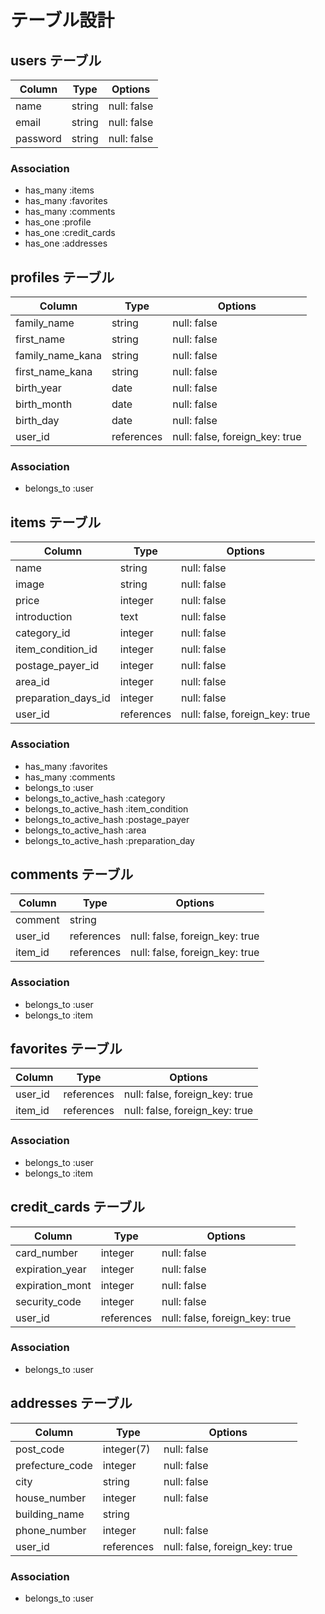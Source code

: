 # テーブル設計

## users テーブル

| Column   | Type   | Options     |
| -------- | ------ | ----------- |
| name     | string | null: false |
| email    | string | null: false |
| password | string | null: false |

### Association

- has_many :items
- has_many :favorites
- has_many :comments
- has_one  :profile
- has_one  :credit_cards
- has_one  :addresses

## profiles テーブル

| Column           | Type       | Options                        |
| ---------------- | ---------- | ------------------------------ |
| family_name      | string     | null: false                    |
| first_name       | string     | null: false                    |
| family_name_kana | string     | null: false                    |
| first_name_kana  | string     | null: false                    |
| birth_year       | date       | null: false                    |
| birth_month      | date       | null: false                    |
| birth_day        | date       | null: false                    |
| user_id          | references | null: false, foreign_key: true |

### Association

- belongs_to :user

## items テーブル

| Column                 | Type       | Options                        |
| ---------------------- | ---------- | -----------                    |
| name                   | string     | null: false                    |
| image                  | string     | null: false                    |
| price                  | integer    | null: false                    |
| introduction           | text       | null: false                    |
| category_id            | integer    | null: false                    |
| item_condition_id      | integer    | null: false                    |
| postage_payer_id       | integer    | null: false                    |
| area_id                | integer    | null: false                    |
| preparation_days_id    | integer    | null: false                    |
| user_id                | references | null: false, foreign_key: true |

### Association

- has_many               :favorites
- has_many               :comments
- belongs_to             :user
- belongs_to_active_hash :category
- belongs_to_active_hash :item_condition
- belongs_to_active_hash :postage_payer
- belongs_to_active_hash :area
- belongs_to_active_hash :preparation_day

## comments テーブル

| Column  | Type       | Options                        |
| ------- | ---------- | ------------------------------ |
| comment | string     |                                |
| user_id | references | null: false, foreign_key: true |
| item_id | references | null: false, foreign_key: true |

### Association

- belongs_to :user
- belongs_to :item

## favorites テーブル

| Column  | Type       | Options                        |
| ------- | ---------- | ------------------------------ |
| user_id | references | null: false, foreign_key: true |
| item_id | references | null: false, foreign_key: true |

### Association

- belongs_to :user
- belongs_to :item

## credit_cards テーブル

| Column           | Type       | Options                        |
| ---------------- | ---------- | ------------------------------ |
| card_number      | integer    | null: false                    |
| expiration_year  | integer    | null: false                    |
| expiration_mont  | integer    | null: false                    |
| security_code    | integer    | null: false                    |
| user_id          | references | null: false, foreign_key: true |

### Association

- belongs_to :user

## addresses テーブル

| Column          | Type       | Options                        |
| --------------- | ---------- | ------------------------------ |
| post_code       | integer(7) | null: false                    |
| prefecture_code | integer    | null: false                    |
| city            | string     | null: false                    |
| house_number    | integer    | null: false                    |
| building_name   | string     |                                |
| phone_number    | integer    | null: false                    |
| user_id         | references | null: false, foreign_key: true | 

### Association

- belongs_to :user
